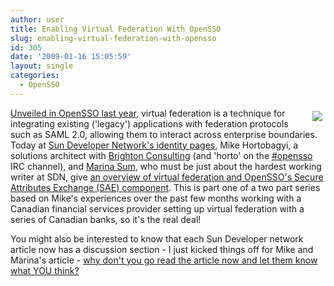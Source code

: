 ```yaml
---
author: user
title: Enabling Virtual Federation With OpenSSO
slug: enabling-virtual-federation-with-opensso
id: 305
date: '2009-01-16 15:05:59'
layout: single
categories:
  - OpenSSO
---
```


<span style="margin: 5px; float: right;">[![](http://blog.superpat.com/wp-content/uploads/2009/09/virtual-federation-fig2.jpg)](http://developers.sun.com/identity/reference/techart/virtual-federation.html)</span>

[Unveiled in OpenSSO last year](http://blog.superpat.com/2008/06/03/from-the-trenches-virtual-federation-a-pioneering-way-for-exchanging-authentication/), virtual federation is a technique for integrating existing ('legacy') applications with federation protocols such as SAML 2.0, allowing them to interact across enterprise boundaries. Today at [Sun Developer Network's identity pages](http://developers.sun.com/identity/), Mike Hortobagyi, a solutions architect with [Brighton Consulting](http://bright1.com/) (and 'horto' on the [#opensso](http://wikis.sun.com/display/OpenSSO/OpenSSO+IRC+Channel) IRC channel), and [Marina Sum](http://weblogs.java.net/blog/marinasum/), who must be just about the hardest working writer at SDN, give [an overview of virtual federation and OpenSSO's Secure Attributes Exchange (SAE) component](http://developers.sun.com/identity/reference/techart/virtual-federation.html). This is part one of a two part series based on Mike's experiences over the past few months working with a Canadian financial services provider setting up virtual federation with a series of Canadian banks, so it's the real deal!

You might also be interested to know that each Sun Developer network article now has a discussion section - I just kicked things off for Mike and Marina's article - [why don't you go read the article now and let them know what YOU think?](http://developers.sun.com/identity/reference/techart/virtual-federation.html)